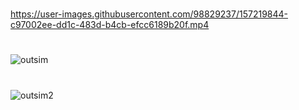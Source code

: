 #
https://user-images.githubusercontent.com/98829237/157219844-c97002ee-dd1c-483d-b4cb-efcc6189b20f.mp4
#
![outsim](https://user-images.githubusercontent.com/98829237/156992756-abed7fb7-a94b-4875-b96d-bdd1d976bda3.jpeg)
#
![outsim2](https://user-images.githubusercontent.com/98829237/156992933-87eaec44-0378-4f61-910b-d285d6f29a9d.jpeg)
